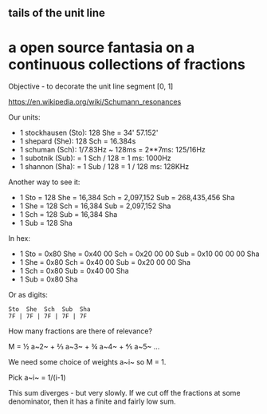 ## tails of the unit line
# a open source fantasia on a continuous collections of fractions

Objective - to decorate the unit line segment [0, 1]

https://en.wikipedia.org/wiki/Schumann_resonances

Our units:

* 1 stockhausen (Sto): 128 She = 34' 57.152'
* 1 shepard (She): 128 Sch = 16.384s
* 1 schuman (Sch): 1/7.83Hz ~ 128ms = 2**7ms: 125/16Hz
* 1 subotnik (Sub): = 1 Sch / 128 = 1 ms: 1000Hz
* 1 shannon (Sha): = 1 Sub / 128 = 1 / 128 ms: 128KHz

Another way to see it:

* 1 Sto = 128 She = 16,384 Sch = 2,097,152 Sub = 268,435,456 Sha
* 1 She = 128 Sch = 16,384 Sub = 2,097,152 Sha
* 1 Sch = 128 Sub = 16,384 Sha
* 1 Sub = 128 Sha

In hex:

* 1 Sto = 0x80 She = 0x40 00 Sch = 0x20 00 00 Sub = 0x10 00 00 00 Sha
* 1 She = 0x80 Sch = 0x40 00 Sub = 0x20 00 00 Sha
* 1 Sch = 0x80 Sub = 0x40 00 Sha
* 1 Sub = 0x80 Sha

Or as digits:

    Sto  She  Sch  Sub  Sha
    7F | 7F | 7F | 7F | 7F

How many fractions are there of relevance?

M = ½ a~2~ + ⅔ a~3~ + ¾ a~4~ + ⅘ a~5~ …

We need some choice of weights a~i~ so  M = 1.

Pick a~i~ = 1/(i-1)

This sum diverges - but very slowly.  If we cut off the fractions at some denominator, then it has a finite and fairly low sum.

